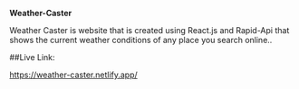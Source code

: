 **Weather-Caster**

Weather Caster is website that is created using React.js and Rapid-Api that shows the current weather conditions of any place you search online..

##Live Link: 

https://weather-caster.netlify.app/

